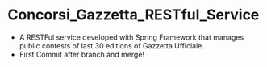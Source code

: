 # Concorsi_Gazzetta_RESTful_Service

- A RESTFul service developed with Spring Framework that manages public contests of last 30 editions of Gazzetta Ufficiale.
- First Commit after branch and merge!
